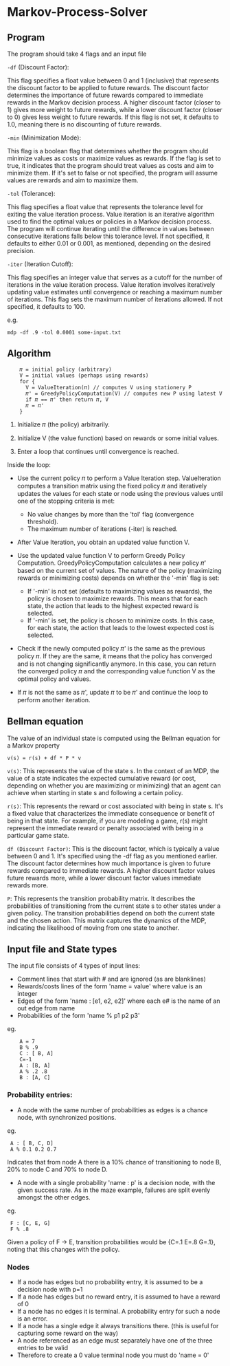 # Markov-Process-Solver

## Program
The program should take 4 flags and an input file

`-df` (Discount Factor):

This flag specifies a float value between 0 and 1 (inclusive) that represents the discount factor to be applied to future rewards. The discount factor determines the importance of future rewards compared to immediate rewards in the Markov decision process. A higher discount factor (closer to 1) gives more weight to future rewards, while a lower discount factor (closer to 0) gives less weight to future rewards. If this flag is not set, it defaults to 1.0, meaning there is no discounting of future rewards.

`-min` (Minimization Mode):

This flag is a boolean flag that determines whether the program should minimize values as costs or maximize values as rewards. If the flag is set to true, it indicates that the program should treat values as costs and aim to minimize them. If it's set to false or not specified, the program will assume values are rewards and aim to maximize them.

`-tol` (Tolerance):

This flag specifies a float value that represents the tolerance level for exiting the value iteration process. Value iteration is an iterative algorithm used to find the optimal values or policies in a Markov decision process. The program will continue iterating until the difference in values between consecutive iterations falls below this tolerance level. If not specified, it defaults to either 0.01 or 0.001, as mentioned, depending on the desired precision.

`-iter` (Iteration Cutoff):

This flag specifies an integer value that serves as a cutoff for the number of iterations in the value iteration process. Value iteration involves iteratively updating value estimates until convergence or reaching a maximum number of iterations. This flag sets the maximum number of iterations allowed. If not specified, it defaults to 100.

e.g.

`mdp -df .9 -tol 0.0001 some-input.txt`


## Algorithm
```   
    𝜋 = initial policy (arbitrary)
    V = initial values (perhaps using rewards)
    for {
      V = ValueIteration(𝜋) // computes V using stationery P
      𝜋' = GreedyPolicyComputation(V) // computes new P using latest V
      if 𝜋 == 𝜋' then return 𝜋, V
      𝜋 = 𝜋'
    }
```

1. Initialize 𝜋 (the policy) arbitrarily.

2. Initialize V (the value function) based on rewards or some initial values.

3. Enter a loop that continues until convergence is reached.

Inside the loop:

* Use the current policy 𝜋 to perform a Value Iteration step. ValueIteration computes a transition matrix using the fixed policy 𝜋 and iteratively updates the values for each state or node using the previous values until one of the stopping criteria is met:

  * No value changes by more than the 'tol' flag (convergence threshold).
  * The maximum number of iterations (-iter) is reached.
* After Value Iteration, you obtain an updated value function V.

* Use the updated value function V to perform Greedy Policy Computation. GreedyPolicyComputation calculates a new policy 𝜋' based on the current set of values. The nature of the policy (maximizing rewards or minimizing costs) depends on whether the '-min' flag is set:

  * If '-min' is not set (defaults to maximizing values as rewards), the policy is chosen to maximize rewards. This means that for each state, the action that leads to the highest expected reward is selected.
  * If '-min' is set, the policy is chosen to minimize costs. In this case, for each state, the action that leads to the lowest expected cost is selected.
* Check if the newly computed policy 𝜋' is the same as the previous policy 𝜋. If they are the same, it means that the policy has converged and is not changing significantly anymore. In this case, you can return the converged policy 𝜋 and the corresponding value function V as the optimal policy and values.

* If 𝜋 is not the same as 𝜋', update 𝜋 to be 𝜋' and continue the loop to perform another iteration.
  
## Bellman equation

The value of an individual state is computed using the Bellman equation for a Markov property

`v(s) = r(s) + df * P * v`

`v(s)`: This represents the value of the state s. In the context of an MDP, the value of a state indicates the expected cumulative reward (or cost, depending on whether you are maximizing or minimizing) that an agent can achieve when starting in state s and following a certain policy.

`r(s)`: This represents the reward or cost associated with being in state s. It's a fixed value that characterizes the immediate consequence or benefit of being in that state. For example, if you are modeling a game, r(s) might represent the immediate reward or penalty associated with being in a particular game state.

`df (Discount Factor)`: This is the discount factor, which is typically a value between 0 and 1. It's specified using the -df flag as you mentioned earlier. The discount factor determines how much importance is given to future rewards compared to immediate rewards. A higher discount factor values future rewards more, while a lower discount factor values immediate rewards more.

`P`: This represents the transition probability matrix. It describes the probabilities of transitioning from the current state s to other states under a given policy. The transition probabilities depend on both the current state and the chosen action. This matrix captures the dynamics of the MDP, indicating the likelihood of moving from one state to another.

## Input file and State types

The input file consists of 4 types of input lines:

* Comment lines that start with # and are ignored (as are blanklines)
* Rewards/costs lines of the form 'name = value' where value is an integer
* Edges of the form 'name : [e1, e2, e2]' where each e# is the name of an out edge from name
* Probabilities of the form 'name % p1 p2 p3'

eg.
```
    A = 7
    B % .9
    C : [ B, A]
    C=-1
    A : [B, A]
    A % .2 .8
    B : [A, C]
```

### Probability entries:
* A node with the same number of probabilities as edges is a chance node, with synchronized positions.

eg. 
```
 A : [ B, C, D]
 A % 0.1 0.2 0.7
```
Indicates that from node A there is a 10% chance of transitioning to node B, 20% to node C and 70% to node D.

* A node with a single probability 'name : p' is a decision node, with the given success rate.
As in the maze example, failures are split evenly amongst the other edges.

eg. 
```
 F : [C, E, G]
 F % .8
```
Given a policy of F -> E, transition probabilities would be {C=.1 E=.8 G=.1}, noting that this changes with the policy.

### Nodes
* If a node has edges but no probability entry, it is assumed to be a decision node with p=1
* If a node has edges but no reward entry, it is assumed to have a reward of 0
* If a node has no edges it is terminal. A probability entry for such a node is an error.
* If a node has a single edge it always transitions there. (this is useful for capturing some reward on the way)
* A node referenced as an edge must separately have one of the three entries to be valid
* Therefore to create a 0 value terminal node you must do 'name = 0'

